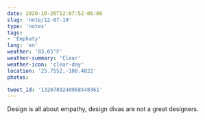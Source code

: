 ```yaml
---
date: 2020-10-26T12:07:52-06:00
slug: 'note/12-07-19'
type: 'notes'
tags:
- 'Emphaty'
lang: 'en'
weather: '83.65°F'
weather-summary: 'Clear'
weather-icon: 'clear-day'
location: '25.7552,-100.4022'
photos:

tweet_id: '1320789240968548361'
---
```

Design is all about empathy, design divas are not a great designers.  